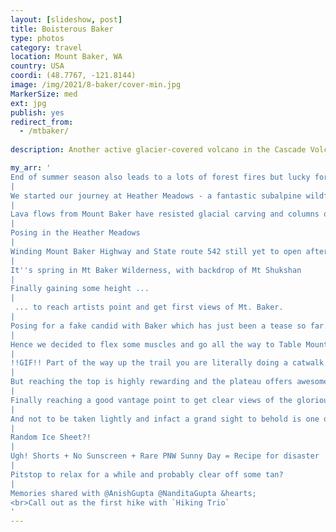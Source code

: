 ```yaml
---
layout: [slideshow, post]
title: Boisterous Baker
type: photos
category: travel
location: Mount Baker, WA
country: USA
coordi: (48.7767, -121.8144)
image: /img/2021/8-baker/cover-min.jpg
MarkerSize: med
ext: jpg
publish: yes
redirect_from:
  - /mtbaker/ 
    
description: Another active glacier-covered volcano in the Cascade Volcanic Arc, Mount Baker is one of the snowiest places in the world. And now that summer if almost ending and with all the snow melted, we felt safe to go and do a hike in the area.

my_arr: '
End of summer season also leads to a lots of forest fires but lucky for us that Mt Baker was completely clear of any smoke!
|
We started our journey at Heather Meadows - a fantastic subalpine wildflower displays with heather and huckleberry meadows that roll for miles 
|
Lava flows from Mount Baker have resisted glacial carving and columns of andesite stand like black anvils against the sky
|
Posing in the Heather Meadows
|
Winding Mount Baker Highway and State route 542 still yet to open after the snow-melt!
|
It''s spring in Mt Baker Wilderness, with backdrop of Mt Shukshan
|
Finally gaining some height ...
|
 ... to reach artists point and get first views of Mt. Baker.
|
Posing for a fake candid with Baker which has just been a tease so far.
|
Hence we decided to flex some muscles and go all the way to Table Mountain which is not for the faint-hearted!
|
!!GIF!! Part of the way up the trail you are literally doing a catwalk on the side of a cliff
|
But reaching the top is highly rewarding and the plateau offers awesome view of Shuksan and Baker.
|
Finally reaching a good vantage point to get clear views of the glorious Mt Baker - the MVP of the hike!
|
And not to be taken lightly and infact a grand sight to behold is one of the worlds most photographed mountains - Shukshan.
|
Random Ice Sheet?!
|
Ugh! Shorts + No Sunscreen + Rare PNW Sunny Day = Recipe for disaster :)
|
Pitstop to relax for a while and probably clear off some tan?
|
Memories shared with @AnishGupta @NanditaGupta &hearts;
<br>Call out as the first hike with `Hiking Trio`
'
---
```

<!-- http://compressjpeg.com -->
<!-- http://compressimage.toolur.com/ 1024, 400-->
<!-- https://ezgif.com/optimize/ remove second and then lossy 50. Best is transparency. Fuzzy 6-->
<!-- https://support.google.com/blogger/thread/1950766?hl=en -->
<!-- bundle exec jekyll serve -->

